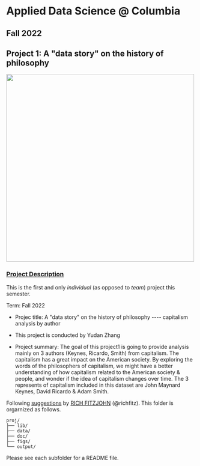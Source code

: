 # Applied Data Science @ Columbia
## Fall 2022
## Project 1: A "data story" on the history of philosophy

<img src="gif.jpeg" width="500">

### [Project Description](doc/)
This is the first and only *individual* (as opposed to *team*) project this semester. 

Term: Fall 2022

+ Projec title: A "data story" on the history of philosophy ---- capitalism analysis by author
+ This project is conducted by Yudan Zhang

+ Project summary: The goal of this project1 is going to provide analysis mainly on 3 authors (Keynes, Ricardo, Smith) from capitalism. The capitalism has a great impact on the American society. By exploring the words of the philosophers of capitalism, we might have a better understanding of how capitalism related to the American society & people, and wonder if the idea of capitalism changes over time. The 3 represents of capitalism included in this dataset are John Maynard Keynes, David Ricardo & Adam Smith.

Following [suggestions](http://nicercode.github.io/blog/2013-04-05-projects/) by [RICH FITZJOHN](http://nicercode.github.io/about/#Team) (@richfitz). This folder is orgarnized as follows.

```
proj/
├── lib/
├── data/
├── doc/
├── figs/
└── output/
```

Please see each subfolder for a README file.
